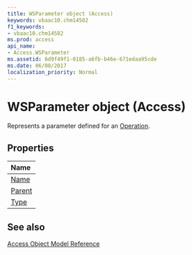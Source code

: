 ```yaml
---
title: WSParameter object (Access)
keywords: vbaac10.chm14582
f1_keywords:
- vbaac10.chm14582
ms.prod: access
api_name:
- Access.WSParameter
ms.assetid: 6d9f49f1-0185-a6fb-b46e-671edaa95cde
ms.date: 06/08/2017
localization_priority: Normal
---
```



# WSParameter object (Access)

Represents a parameter defined for an [Operation](Access.Operation.md).


## Properties



|Name|
|:-----|
|[Name](Access.WSParameter.Name.md)|
|[Parent](Access.WSParameter.Parent.md)|
|[Type](Access.WSParameter.Type.md)|

## See also


[Access Object Model Reference](overview/Access/object-model.md)
